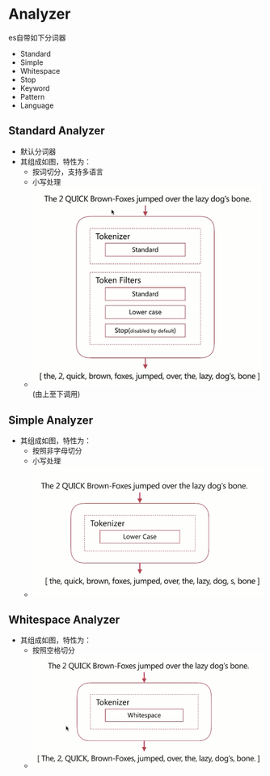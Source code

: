 # Analyzer

es自带如下分词器

- Standard
- Simple
- Whitespace
- Stop
- Keyword
- Pattern
- Language

## Standard Analyzer

- 默认分词器
- 其组成如图，特性为：
  - 按词切分，支持多语言
  - 小写处理
  - ![Standard Analyzer](https://raw.githubusercontent.com/yb123speed/MarkDown/master/images/elasticsearch/es_analyzer_01.png)(由上至下调用)

## Simple Analyzer

- 其组成如图，特性为：
  - 按照非字母切分
  - 小写处理
  - ![Simple Analyzer](https://raw.githubusercontent.com/yb123speed/MarkDown/master/images/elasticsearch/es_analyzer_02_simple_analyzer.png)
  
## Whitespace Analyzer

- 其组成如图，特性为：
  - 按照空格切分
  - ![Whitespace Analyzer](https://raw.githubusercontent.com/yb123speed/MarkDown/master/images/elasticsearch/es_analyzer_03_whitespace_analyzer.png)